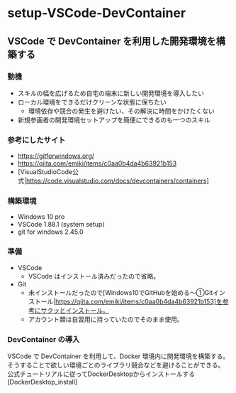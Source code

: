 # setup-VSCode-DevContainer

## VSCode で DevContainer を利用した開発環境を構築する

### 動機
- スキルの幅を広げるため自宅の端末に新しい開発環境を導入したい
- ローカル環境をできるだけクリーンな状態に保ちたい
  - 環境依存や競合の発生を避けたい、その解決に時間をかけたくない
- 新規参画者の開発環境セットアップを簡便にできるのも一つのスキル

### 参考にしたサイト
- https://gitforwindows.org/
- https://qiita.com/emiki/items/c0aa0b4da4b63921b153
- [VisualStudioCode公式|https://code.visualstudio.com/docs/devcontainers/containers]

### 構築環境
- Windows 10 pro
- VSCode 1.88.1 (system setup)
- git for windows 2.45.0

### 準備
- VSCode
  - VSCode はインストール済みだったので省略。
- Git
  - 未インストールだったので[Windows10でGitHubを始める～①Gitインストール|https://qiita.com/emiki/items/c0aa0b4da4b63921b153]を参考にサクッとインストール。
  - アカウント類は自習用に持っていたのでそのまま使用。

### DevContainer の導入
VSCode で DevContainer を利用して、Docker 環境内に開発環境を構築する。  
そうすることで欲しい環境ごとのライブラリ競合などを避けることができる。  
公式チュートリアルに従ってDockerDesktopからインストールする  
[DockerDesktop_install]

